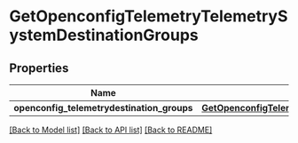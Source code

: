 # GetOpenconfigTelemetryTelemetrySystemDestinationGroups

## Properties
Name | Type | Description | Notes
------------ | ------------- | ------------- | -------------
**openconfig_telemetrydestination_groups** | [**GetOpenconfigTelemetryTelemetrySystemOpenconfigtelemetrytelemetrysystemDestinationgroups**](GetOpenconfigTelemetryTelemetrySystemOpenconfigtelemetrytelemetrysystemDestinationgroups.md) |  | [optional] 

[[Back to Model list]](../README.md#documentation-for-models) [[Back to API list]](../README.md#documentation-for-api-endpoints) [[Back to README]](../README.md)


